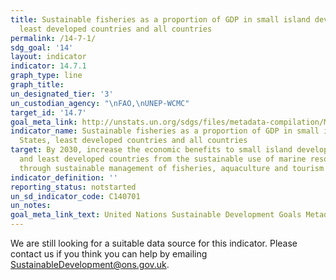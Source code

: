 ```yaml
---
title: Sustainable fisheries as a proportion of GDP in small island developing States,
  least developed countries and all countries
permalink: /14-7-1/
sdg_goal: '14'
layout: indicator
indicator: 14.7.1
graph_type: line
graph_title:
un_designated_tier: '3'
un_custodian_agency: "\nFAO,\nUNEP-WCMC"
target_id: '14.7'
goal_meta_link: http://unstats.un.org/sdgs/files/metadata-compilation/Metadata-Goal-14.pdf
indicator_name: Sustainable fisheries as a proportion of GDP in small island developing
  States, least developed countries and all countries
target: By 2030, increase the economic benefits to small island developing States
  and least developed countries from the sustainable use of marine resources, including
  through sustainable management of fisheries, aquaculture and tourism
indicator_definition: ''
reporting_status: notstarted
un_sd_indicator_code: C140701
un_notes:
goal_meta_link_text: United Nations Sustainable Development Goals Metadata (pdf 288kB)
---
```


We are still looking for a suitable data source for this indicator. Please contact us if you think you can help by emailing <a href="mailto:SustainableDevelopment@ons.gov.uk">SustainableDevelopment@ons.gov.uk</a>.


